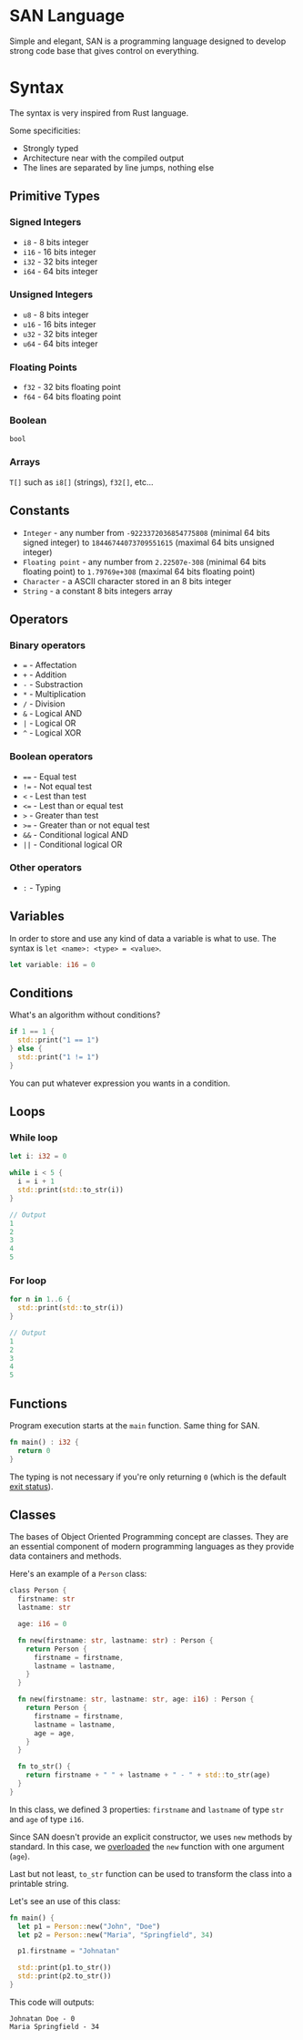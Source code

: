 # SAN Language
Simple and elegant, SAN is a programming language designed to develop strong code base that gives control on everything.

# Syntax
The syntax is very inspired from Rust language.

Some specificities:
- Strongly typed
- Architecture near with the compiled output
- The lines are separated by line jumps, nothing else

## Primitive Types
### Signed Integers
- `i8` - 8 bits integer 
- `i16` - 16 bits integer 
- `i32` - 32 bits integer 
- `i64` - 64 bits integer 

### Unsigned Integers
- `u8` - 8 bits integer 
- `u16` - 16 bits integer 
- `u32` - 32 bits integer 
- `u64` - 64 bits integer 

### Floating Points
- `f32` - 32 bits floating point 
- `f64` - 64 bits floating point 

### Boolean
`bool`

### Arrays
`T[]` such as `i8[]` (strings), `f32[]`, etc...

## Constants
- `Integer` - any number from `-9223372036854775808` (minimal 64 bits signed integer) to `18446744073709551615` (maximal 64 bits unsigned integer)
- `Floating point` - any number from `2.22507e-308` (minimal 64 bits floating point) to `1.79769e+308` (maximal 64 bits floating point)
- `Character` - a ASCII character stored in an 8 bits integer
- `String` - a constant 8 bits integers array

## Operators
### Binary operators
- `=` - Affectation
- `+` - Addition
- `-` - Substraction
- `*` - Multiplication
- `/` - Division
- `&` - Logical AND
- `|` - Logical OR
- `^` - Logical XOR

### Boolean operators
- `==` - Equal test
- `!=` - Not equal test
- `<` - Lest than test
- `<=` - Lest than or equal test
- `>` - Greater than test
- `>=` - Greater than or not equal test
- `&&` - Conditional logical AND
- `||` - Conditional logical OR

### Other operators
- `:` - Typing

## Variables
In order to store and use any kind of data a variable is what to use.
The syntax is `let <name>: <type> = <value>`.

```rs
let variable: i16 = 0
```

## Conditions
What's an algorithm without conditions?

```rs
if 1 == 1 {
  std::print("1 == 1")
} else {
  std::print("1 != 1")
}
```

You can put whatever expression you wants in a condition.

## Loops
### While loop
```rs
let i: i32 = 0

while i < 5 {
  i = i + 1
  std::print(std::to_str(i))
}

// Output
1
2
3
4
5
```

### For loop
```rs
for n in 1..6 {
  std::print(std::to_str(i))
}

// Output
1
2
3
4
5
```

## Functions
Program execution starts at the `main` function.
Same thing for SAN.
```rs
fn main() : i32 {
  return 0
}
```

The typing is not necessary if you're only returning `0` (which is the default [exit status](https://en.wikipedia.org/wiki/Exit_status)).

## Classes
The bases of Object Oriented Programming concept are classes. They are an essential component of modern programming languages as they provide data containers and methods.

Here's an example of a `Person` class:
```rs
class Person {
  firstname: str
  lastname: str

  age: i16 = 0

  fn new(firstname: str, lastname: str) : Person {
    return Person { 
      firstname = firstname,
      lastname = lastname,
    }
  }

  fn new(firstname: str, lastname: str, age: i16) : Person {
    return Person {
      firstname = firstname,
      lastname = lastname,
      age = age,
    }
  }

  fn to_str() {
    return firstname + " " + lastname + " - " + std::to_str(age)
  }
}
```

In this class, we defined 3 properties: `firstname` and `lastname` of type `str` and `age` of type `i16`.

Since SAN doesn't provide an explicit constructor, we uses `new` methods by standard. In this case, we [overloaded](https://en.wikipedia.org/wiki/Function_overloading) the `new` function with one argument (`age`).

Last but not least, `to_str` function can be used to transform the class into a printable string.

Let's see an use of this class:
```rs
fn main() {
  let p1 = Person::new("John", "Doe")
  let p2 = Person::new("Maria", "Springfield", 34)

  p1.firstname = "Johnatan"

  std::print(p1.to_str())
  std::print(p2.to_str())
}
```

This code will outputs:
```
Johnatan Doe - 0
Maria Springfield - 34
```
